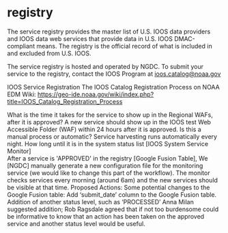 registry
========

The service registry provides the master list of U.S. IOOS data providers and IOOS data web services that provide data in U.S. IOOS DMAC-compliant means.  The registry is the official record of what is included in and excluded from U.S. IOOS.  

The service registry is hosted and operated by NGDC.  To submit your service to the registry, contact the IOOS Program at ioos.catalog@noaa.gov

IOOS Service Registration
The IOOS Catalog Registration Process on NOAA EDM Wiki:  https://geo-ide.noaa.gov/wiki/index.php?title=IOOS_Catalog_Registration_Process

What is the time it takes for the service to show up in the Regional WAFs, after it is approved? 
A new service should show up in the IOOS test Web Accessible Folder (WAF) within 24 hours after it is approved. 
Is this a manual process or automatic? 
Service harvesting runs automatically every night. 
How long until it is in the system status list [IOOS System Service Monitor]  
After a service is 'APPROVED' in the registry [Google Fusion Table], 
We [NGDC] manually generate a new configuration file for the monitoring service (we would like to change this part of the workflow). 
The monitor checks services every morning (around 6am) and the new services should be visible at that time. 
Proposed Actions: 
Some potential changes to the Google Fusion table: 
Add ‘submit_date’ column to the Google Fusion table. 
Addition of another status level, such as ‘PROCESSED’
Anna Milan suggested addition; Rob Ragsdale agreed that if not too burdensome could be informative to know that an action has been taken on the approved service and another status level would be useful.




